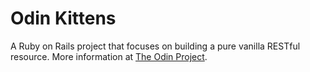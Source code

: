# Odin Kittens

A Ruby on Rails project that focuses on building a pure vanilla RESTful resource. More information at [The Odin Project](https://www.theodinproject.com/lessons/apis#project-1-building-a-simple-kittens-api).
